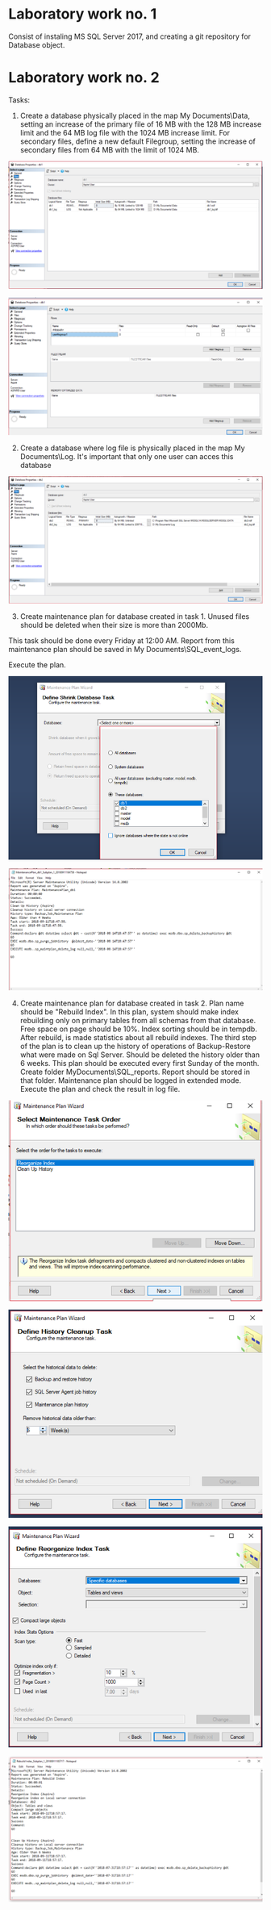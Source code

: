 # Laboratory work no. 1

Consist of instaling MS SQL Server 2017, and creating a git repository for Database object.

# Laboratory work no. 2

Tasks:





1. Create a database physically placed in the map My Documents\Data, setting an increase of the primary file 
of 16 MB with the 
128 MB increase limit and the 64 MB log file with the 1024 MB increase limit.
For secondary files, define a new default Filegroup, 
setting the increase of secondary files from 64 MB with the limit of 1024 MB.
     


![Screenshot1](https://github.com/verasv81/DataBase/blob/master/Laboratory%202/images/db1_files.png)

![Screenshot2](https://github.com/verasv81/DataBase/blob/master/Laboratory%202/images/db1_filegroup.png)



2. Create a database where log file is physically placed in the map My Documents\Log. 
It's important that only one user can acces 
this database



![Screenshot3](https://github.com/verasv81/DataBase/blob/master/Laboratory%202/images/db2_files.png)



3. Create maintenance plan for database created in task 1. Unused files should be deleted when their size is more than 2000Mb. 

This task should be done every Friday at 12:00 AM. Report from this maintenance plan should be saved in My Documents\SQL_event_logs. 

Execute the plan. 



![Screenshot4](https://github.com/verasv81/DataBase/blob/master/Laboratory%202/images/db1_plan.png)

![Screenshot5](https://github.com/verasv81/DataBase/blob/master/Laboratory%202/images/db1_plan_report.png)



4. Create maintenance plan for database created in task 2. 
Plan name should be "Rebuild Index". In this plan, system should make 
index rebuilding only on primary tables from 
all schemas from that database. Free space on page should be 10%. Index sorting should
be in tempdb. After rebuild, 
is made statistics about all rebuild indexes. The third step of the plan is to clean up the history of 
operations of 
Backup-Restore what were made on Sql Server. Should be deleted the history older than 6 weeks. This plan should be executed 
every 
first Sunday of the month. Create folder MyDocuments\SQL_reports. Report should be stored in that folder. 
Maintenance plan should be 
logged in extended mode. Execute the plan and check the result in log file. 



![Screenshot6](https://github.com/verasv81/DataBase/blob/master/Laboratory%202/images/db2_plan_jobs.png)

![Screenshot7](https://github.com/verasv81/DataBase/blob/master/Laboratory%202/images/db2_plan_clean.png)

![Screenshot8](https://github.com/verasv81/DataBase/blob/master/Laboratory%202/images/db2_plan_index.png)

![Screenshot9](https://github.com/verasv81/DataBase/blob/master/Laboratory%202/images/db2_plan_report.png)

